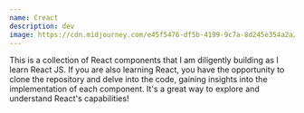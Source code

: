 ```yaml
---
name: Creact
description: dev
image: https://cdn.midjourney.com/e45f5476-df5b-4199-9c7a-8d245e354a2a/0_0_384_N.webp
---
```


This is a collection of React components that I am diligently building as I learn React JS. If you are also learning React, you have the opportunity to clone the repository and delve into the code, gaining insights into the implementation of each component. It's a great way to explore and understand React's capabilities!
